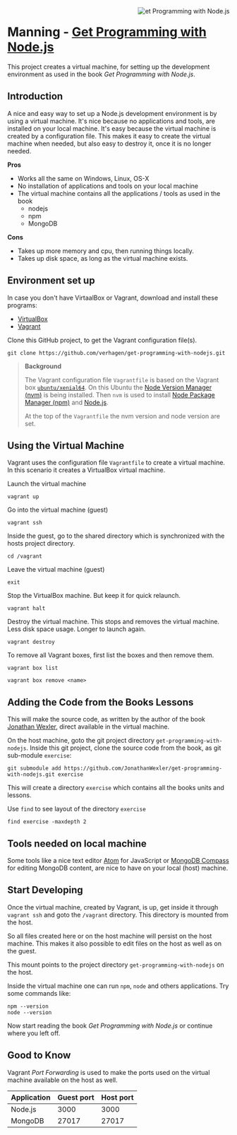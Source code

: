 <a href="http://promisesaplus.com/">
    <img src="image/Wexler_GetProg-nodejs_hiresmeap-w180.png" alt="et Programming with Node.js"
         title="get Programming with Node.js" align="right" />
</a>

# Manning - [Get Programming with Node.js](https://www.manning.com/books/get-programming-with-node-js)

This project creates a virtual machine, for setting up the development environment as used in the book _Get Programming with Node.js_.


## Introduction

A nice and easy way to set up a Node.js development environment is by using a virtual machine. It's nice because no applications and tools, are installed on your local machine. It's easy because the virtual machine is created by a configuration file. This makes it easy to create the virtual machine when needed, but also easy to destroy it, once it is no longer needed.

__Pros__
- Works all the same on Windows, Linux, OS-X
- No installation of applications and tools on your local machine
- The virtual machine contains all the applications / tools as used in the book
    - nodejs
    - npm
    - MongoDB

__Cons__
- Takes up more memory and cpu, then running things locally.
- Takes up disk space, as long as the virtual machine exists.


## Environment set up

In case you don't have VirtaalBox or Vagrant, download and install these programs:

- [VirtualBox](https://www.virtualbox.org/)
- [Vagrant](https://www.vagrantup.com/intro/index.html)

Clone this GitHub project, to get the Vagrant configuration file(s).

    git clone https://github.com/verhagen/get-programming-with-nodejs.git

> **Background**
>
> The Vagrant configuration file `Vagrantfile` is based on the Vagrant box [`ubuntu/xenial64`](https://app.vagrantup.com/ubuntu/boxes/xenial64). On this Ubuntu the [Node Version Manager (nvm)](https://github.com/creationix/nvm) is being installed. Then `nvm` is used to install [Node Package Manager (npm)](https://www.npmjs.com/) and [Node.js](https://nodejs.org/).
>
> At the top of the `Vagrantfile` the nvm version and node version are set.



## Using the Virtual Machine

Vagrant uses the configuration file `Vagrantfile` to create a virtual machine. In this scenario it creates a VirtualBox
virtual machine.

Launch the virtual machine

    vagrant up

Go into the virtual machine (guest)

    vagrant ssh

Inside the guest, go to the shared directory which is synchronized with the hosts project directory.

    cd /vagrant

Leave the virtual machine (guest)

    exit

Stop the VirtualBox machine. But keep it for quick relaunch.

    vagrant halt

Destroy the virtual machine. This stops and removes the virtual machine. Less disk space usage. Longer to launch again.

    vagrant destroy

To remove all Vagrant boxes, first list the boxes and then remove them.

    vagrant box list

    vagrant box remove <name>


## Adding the Code from the Books Lessons

This will make the source code, as written by the author of the book [Jonathan Wexler](https://github.com/JonathanWexler), direct available in the virtual machine.

On the host machine, goto the git project directory `get-programming-with-nodejs`. Inside this git project, clone the source code from the book, as git sub-module `exercise`:

    git submodule add https://github.com/JonathanWexler/get-programming-with-nodejs.git exercise

This will create a directory `exercise` which contains all the books units and lessons.

Use `find` to see layout of the directory `exercise`

    find exercise -maxdepth 2


## Tools needed on local machine

Some tools like a nice text editor [Atom](https://atom.io/) for JavaScript or [MongoDB Compass](https://docs.mongodb.com/compass/master/install/) for editing MongoDB content, are nice to have on your local (host) machine.


## Start Developing

Once the virtual machine, created by Vagrant, is up, get inside it through `vagrant ssh` and goto the `/vagrant` directory. This directory is mounted from the host.

So all files created here or on the host machine will persist on the host machine. This makes it also possible to edit files on the host as well as on the guest.

This mount points to the project directory `get-programming-with-nodejs` on the host.

Inside the virtual machine one can run `npm`, `node` and others applications. Try some commands like:

    npm --version
    node --version

Now start reading the book _Get Programming with Node.js_ or continue where you left off.


## Good to Know

Vagrant _Port Forwarding_ is used to make the ports used on the virtual machine available on the host as well.

Application | Guest port | Host port
------------|------------|----------
Node.js | 3000  | 3000
MongoDB | 27017 | 27017
